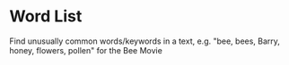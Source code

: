 # Word List
Find unusually common words/keywords in a text, e.g. "bee, bees, Barry, honey, flowers, pollen" for the Bee Movie 
